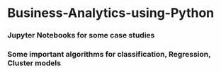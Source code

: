 # Business-Analytics-using-Python
### Jupyter Notebooks for some case studies 
### Some important algorithms for classification, Regression, Cluster models
